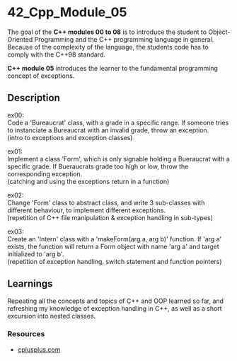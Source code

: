 # 42_Cpp_Module_05

The goal of the **C++ modules 00 to 08** is to introduce the student to Object-Oriented Programming and the C++ programming language in general.
Because of the complexity of the language, the students code has to comply with the C++98 standard.

**C++ module 05** introduces the learner to the fundamental programming concept of exceptions.

## Description

ex00:  
Code a 'Bureaucrat' class, with a grade in a specific range. If someone tries to instanciate a Bureaucrat with an invalid grade, throw an exception.  
(intro to exceptions and exception classes)

ex01:  
Implement a class 'Form', which is only signable holding a Bueraucrat with a specific grade. If Bueraucrats grade too high or low, throw the corresponding exception.  
(catching and using the exceptions return in a function)

ex02:  
Change 'Form' class to abstract class, and write 3 sub-classes with different behaviour, to implement different exceptions.  
(repetition of C++ file manipulation & exception handling in sub-types)

ex03:  
Create an 'Intern' class with a 'makeForm(arg a, arg b)' function. If 'arg a' exists, the function will return a Form object with name 'arg a' and target initialized to 'arg b'.  
(repetition of exception handling, switch statement and function pointers)

## Learnings

Repeating all the concepts and topics of C++ and OOP learned so far, and refreshing my knowledge of exception handling in C++, as well as a short excursion into nested classes.

### Resources

* [cplusplus.com](http://www.cplusplus.com/)
